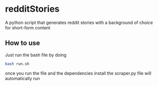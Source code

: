# redditStories
A python script that generates reddit stories with a background of choice for short-form content


## How to use

Just run the bash file by doing 
```bash
bash run.sh
```
once you run the file and the dependencies install the scraper.py file will automatically run
